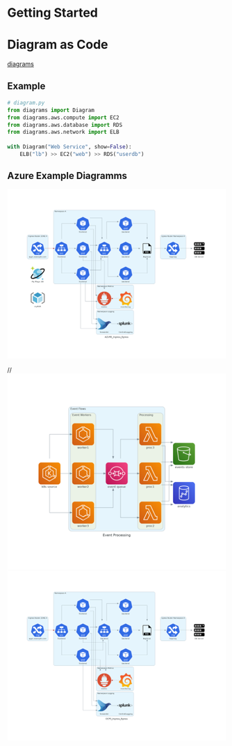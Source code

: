 # Getting Started

# Diagram as Code

[diagrams](https://diagrams.mingrammer.com/)


## Example
```python
# diagram.py
from diagrams import Diagram
from diagrams.aws.compute import EC2
from diagrams.aws.database import RDS
from diagrams.aws.network import ELB

with Diagram("Web Service", show=False):
    ELB("lb") >> EC2("web") >> RDS("userdb")
```

## Azure Example Diagramms
![azure_ingress_egress](azure_ingress_egress.png)

//![Event processing architecture](event_processing.png)
 ![Ingress Egress](ocp3_ingress_egress.png)
